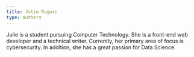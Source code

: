 ```yaml
---
title: Julie Ruguru
type: authors
---
```

Julie is a student pursuing Computer Technology. She is a front-end web developer and a technical writer. Currently, her primary area of focus is cybersecurity. In addition, she has a great passion for Data Science.